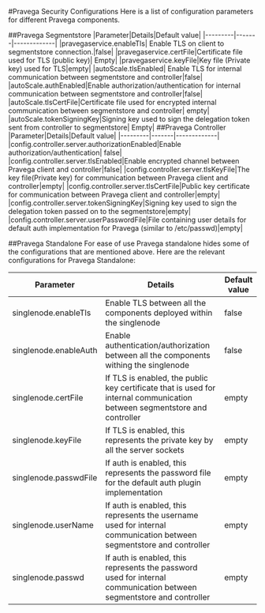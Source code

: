 <!--
Copyright (c) 2017 Dell Inc., or its subsidiaries. All Rights Reserved.

Licensed under the Apache License, Version 2.0 (the "License");
you may not use this file except in compliance with the License.
You may obtain a copy of the License at

    http://www.apache.org/licenses/LICENSE-2.0
-->
#Pravega Security Configurations
Here is a list of configuration parameters for different Pravega components.

##Pravega Segmentstore
|Parameter|Details|Default value|
|---------|-------|-------------|
|pravegaservice.enableTls| Enable TLS on client to segmentstore connection.|false|
|pravegaservice.certFile|Certificate file used for TLS (public key)| Empty|
|pravegaservice.keyFile|Key file (Private key) used for TLS|empty|
|autoScale.tlsEnabled| Enable TLS for internal communication between segmentstore and controller|false|
|autoScale.authEnabled|Enable authorization/authentication for internal communication  between segmentstore and controller|false|
|autoScale.tlsCertFile|Certificate file used for encrypted internal communication between segmentstore and controller| empty|
|autoScale.tokenSigningKey|Signing key used to sign the delegation token sent from controller to segmentstore| Empty|
##Pravega Controller
|Parameter|Details|Default value|
|---------|-------|-------------|
|config.controller.server.authorizationEnabled|Enable authorization/authentication| false|
|config.controller.server.tlsEnabled|Enable encrypted channel between Pravega client and controller|false|
|config.controller.server.tlsKeyFile|The key file(Private key) for communication between Pravega client and controller|empty|
|config.controller.server.tlsCertFile|Public key certificate for communication between Pravega client and controller|empty|
|config.controller.server.tokenSigningKey|Signing key used to sign the delegation token passed on to the segmentstore|empty|
|config.controller.server.userPasswordFile|File containing user details for default auth implementation for Pravega (similar to /etc/passwd)|empty|
   
##Pravega Standalone
For ease of use Pravega standalone hides some of the configurations that are mentioned above. Here are the relevant configurations for Pravega Standalone:

|Parameter|Details|Default value|
|---------|-------|-------------|
|singlenode.enableTls|Enable TLS between all the components deployed within the singlenode| false|
|singlenode.enableAuth|Enable authentication/authorization between all the components withing the singlenode |false|
|singlenode.certFile|If TLS is enabled, the public key certificate that is used for internal communication between segmentstore and controller|empty|
|singlenode.keyFile|If TLS is enabled, this represents the private key by all the server sockets| empty|
|singlenode.passwdFile|If auth is enabled, this represents the password file for the default auth plugin implementation|empty|
|singlenode.userName|If auth is enabled, this represents the username used for internal communication between segmentstore and controller|empty|
|singlenode.passwd|If auth is enabled, this represents the password used for internal communication between segmentstore and controller|empty|

